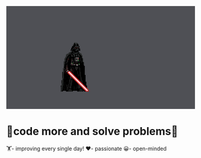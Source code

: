 ![effect](starwars.gif)
<div>
  <h1>👾code more and solve problems👾</h1>
    </div>
   🏋️- improving every single day!
   ❤️- passionate
   😀- open-minded
